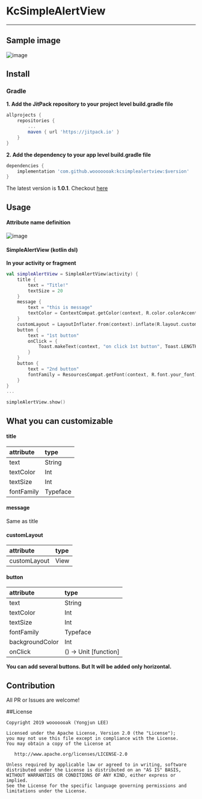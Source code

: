 # KcSimpleAlertView

---

## Sample image

![image](https://user-images.githubusercontent.com/18481078/62819785-164a4c80-bb95-11e9-9fda-f293a4578780.png)

## Install

### Gradle

**1. Add the JitPack repository to your project level build.gradle file**

```groovy
allprojects {
    repositories {
        ...
        maven { url 'https://jitpack.io' }
    }
}
```

**2. Add the dependency to your app level build.gradle file**

```groovy
dependencies {
    implementation 'com.github.wooooooak:kcsimplealertview:$version'
}
```

The latest version is **1.0.1**. Checkout [here](https://github.com/wooooooak/KcSimpleAlertView/releases)

## Usage

#### Attribute name definition

![image](https://user-images.githubusercontent.com/18481078/62819713-efd7e180-bb93-11e9-81f6-4b69365b5c83.png)

#### SimpleAlertView (kotlin dsl)

**In your activity or fragment**

```kotlin
val simpleAlertView = SimpleAlertView(activity) {
    title {
        text = "Title!"
        textSize = 20
    }
    message {
        text = "this is message"
        textColor = ContextCompat.getColor(context, R.color.colorAccent)
    }
    customLayout = LayoutInflater.from(context).inflate(R.layout.custom_layout, null, false)
    button {
        text = "1st button"
        onClick = {
            Toast.makeText(context, "on click 1st button", Toast.LENGTH_SHORT).show()
        }
    }
    button {
        text = "2nd button"
        fontFamily = ResourcesCompat.getFont(context, R.font.your_font)
    }
}
...

simpleAlertView.show()
```

## What you can customizable

#### title

| attribute  | type     |
| :--------- | :------- |
| text       | String   |
| textColor  | Int      |
| textSize   | Int      |
| fontFamily | Typeface |

#### message

Same as title

#### customLayout

| attribute    | type |
| :----------- | :--- |
| customLayout | View |

#### button

| attribute       | type                  |
| :-------------- | :-------------------- |
| text            | String                |
| textColor       | Int                   |
| textSize        | Int                   |
| fontFamily      | Typeface              |
| backgroundColor | Int                   |
| onClick         | () -> Unit [function] |

**You can add several buttons. But It will be added only horizontal.**

## Contribution

All PR or Issues are welcome!

##License

```
Copyright 2019 wooooooak (Yongjun LEE)

Licensed under the Apache License, Version 2.0 (the "License");
you may not use this file except in compliance with the License.
You may obtain a copy of the License at

   http://www.apache.org/licenses/LICENSE-2.0

Unless required by applicable law or agreed to in writing, software
distributed under the License is distributed on an "AS IS" BASIS,
WITHOUT WARRANTIES OR CONDITIONS OF ANY KIND, either express or implied.
See the License for the specific language governing permissions and
limitations under the License.
```
